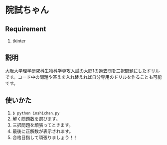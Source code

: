 # 院試ちゃん
## Requirement
1. tkinter

## 説明
大阪大学理学研究科生物科学専攻入試の大問1の過去問を三択問題にしたドリルです。コード中の問題や答えを入れ替えれば自分専用のドリルを作ることも可能です。

## 使いかた
1. ```$ python inshichan.py```
2. 解く問題数を選びます。
3. 三択問題を頑張ってときます。
4. 最後に正解数が表示されます。
5. 合格目指して頑張りましょう！！
